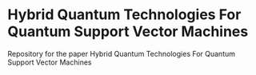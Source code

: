# Hybrid Quantum Technologies For Quantum Support Vector Machines
Repository for the paper Hybrid Quantum Technologies For Quantum Support Vector Machines

